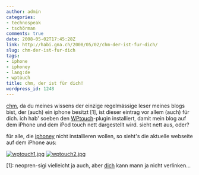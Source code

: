 ```yaml
---
author: admin
categories:
- technospeak
- tschörman
comments: true
date: 2008-05-02T17:45:28Z
link: http://habi.gna.ch/2008/05/02/chm-der-ist-fur-dich/
slug: chm-der-ist-fur-dich
tags:
- iphone
- iphoney
- lang:de
- wptouch
title: chm, der ist für dich!
wordpress_id: 1248
---
```


[chm](http://bloxxs.ch/), da du meines wissens der einzige regelmässige leser meines blogs bist, der (auch) ein iphone besitzt [1], ist dieser eintrag vor allem (auch) für dich. ich hab' soeben den [WPtouch](http://www.bravenewcode.com/wptouch/)-plugin installiert, damit mein blog auf dem iPhone und dem iPod touch nett dargestellt wird. sieht nett aus, oder?




für alle, die [iphoney](http://www.marketcircle.com/iphoney/) nicht installieren wollen, so sieht's die aktuelle webseite auf dem iPhone aus:





  [![wptouch1.jpg](http://habi.gna.ch/wp-content/uploads/2008/05/wptouch11.jpg)](http://habi.gna.ch/wp-content/uploads/2008/05/wptouch1.jpg) [![wptouch2.jpg](http://habi.gna.ch/wp-content/uploads/2008/05/wptouch21.jpg)](http://habi.gna.ch/wp-content/uploads/2008/05/wptouch2.jpg)  






[1]: neopren-sigi vielleicht ja auch, aber [dich](http://skooba.com/) kann mann ja nicht verlinken...

  

  


